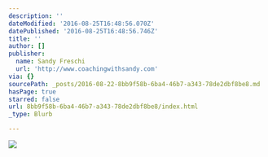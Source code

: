 ```yaml
---
description: ''
dateModified: '2016-08-25T16:48:56.070Z'
datePublished: '2016-08-25T16:48:56.746Z'
title: ''
author: []
publisher:
  name: Sandy Freschi
  url: 'http://www.coachingwithsandy.com'
via: {}
sourcePath: _posts/2016-08-22-8bb9f58b-6ba4-46b7-a343-78de2dbf8be8.md
hasPage: true
starred: false
url: 8bb9f58b-6ba4-46b7-a343-78de2dbf8be8/index.html
_type: Blurb

---
```

![](https://the-grid-user-content.s3-us-west-2.amazonaws.com/111911e7-0bf8-4e56-a6be-a29052b2fc7e.jpg)